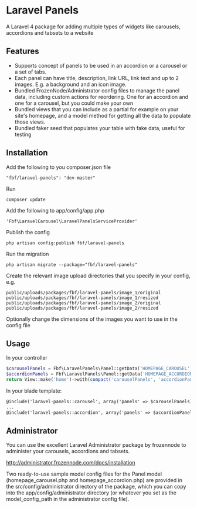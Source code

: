 Laravel Panels
==============

A Laravel 4 package for adding multiple types of widgets like carousels, accordions and tabsets to a website

## Features

* Supports concept of panels to be used in an accordion or a carousel or a set of tabs.
* Each panel can have title, description, link URL, link text and up to 2 images. E.g. a background and an icon image.
* Bundled FrozenNode/Administrator config files to manage the panel data, including custom actions for reordering. One
for an accordion and one for a carousel, but you could make your own
* Bundled views that you can include as a partial for example on your site's homepage, and a model method for getting
all the data to populate those views.
* Bundled faker seed that populates your table with fake data, useful for testing

## Installation

Add the following to you composer.json file

    "fbf/laravel-panels": "dev-master"

Run

    composer update

Add the following to app/config/app.php

    'Fbf\LaravelCarousel\LaravelPanelsServiceProvider'

Publish the config

    php artisan config:publish fbf/laravel-panels

Run the migration

    php artisan migrate --package="fbf/laravel-panels"

Create the relevant image upload directories that you specify in your config, e.g.

    public/uploads/packages/fbf/laravel-panels/image_1/original
    public/uploads/packages/fbf/laravel-panels/image_1/resized
    public/uploads/packages/fbf/laravel-panels/image_2/original
    public/uploads/packages/fbf/laravel-panels/image_2/resized

Optionally change the dimensions of the images you want to use in the config file

## Usage

In your controller

```php
$carouselPanels = Fbf\LaravelPanels\Panel::getData('HOMEPAGE_CAROUSEL');
$accordionPanels = Fbf\LaravelPanels\Panel::getData('HOMEPAGE_ACCORDION');
return View::make('home')->with(compact('carouselPanels', 'accordionPanels'));
```

In your blade template:

```html
@include('laravel-panels::carousel', array('panels' => $carouselPanels))
...
@include('laravel-panels::accordion', array('panels' => $accordionPanels))
```

## Administrator

You can use the excellent Laravel Administrator package by frozennode to administer your carousels, accordions and tabsets.

http://administrator.frozennode.com/docs/installation

Two ready-to-use sample model config files for the Panel model (homepage_carousel.php and homepage_accordion.php) are provided in the src/config/administrator directory of the package, which you can copy into the app/config/administrator directory (or whatever you set as the model_config_path in the administrator config file).